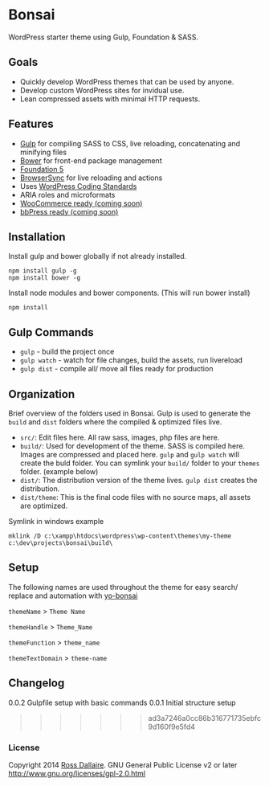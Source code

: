 Bonsai
======

WordPress starter theme using Gulp, Foundation & SASS.

## Goals

* Quickly develop WordPress themes that can be used by anyone.
* Develop custom WordPress sites for invidual use.
* Lean compressed assets with minimal HTTP requests.

## Features

* [Gulp](http://gulpjs.com/) for compiling SASS to CSS, live reloading, concatenating and minifying files
* [Bower](http://bower.io/) for front-end package management
* [Foundation 5](http://foundation.zurb.com/)
* [BrowserSync](http://www.browsersync.io/) for live reloading and actions
* Uses [WordPress Coding Standards](https://make.wordpress.org/core/handbook/coding-standards/)
* ARIA roles and microformats
* [WooCommerce ready (coming soon)](http://www.woothemes.com/woocommerce/)
* [bbPress ready (coming soon)](http://www.bbpress.com)

## Installation

Install gulp and bower globally if not already installed.
```
npm install gulp -g
npm install bower -g
```

Install node modules and bower components. (This will run bower install)
```
npm install
```

## Gulp Commands

* `gulp` - build the project once
* `gulp watch` - watch for file changes, build the assets, run livereload
* `gulp dist` - compile all/ move all files ready for production

## Organization
Brief overview of the folders used in Bonsai. Gulp is used to generate the `build` and `dist` folders where the compiled & optimized files live.

* `src/`: Edit files here. All raw sass, images, php files are here.
* `build/`: Used for development of the theme. SASS is compiled here. Images are compressed and placed here. `gulp` and `gulp watch` will create the buld folder. You can symlink your `build/` folder to your `themes` folder. (example below)
* `dist/`: The distribution version of the theme lives. `gulp dist` creates the distribution.
* `dist/theme`: This is the final code files with no source maps, all assets are optimized.

Symlink in windows example
```
mklink /D c:\xampp\htdocs\wordpress\wp-content\themes\my-theme c:\dev\projects\bonsai\build\
```

## Setup

The following names are used throughout the theme for easy search/ replace and automation with [yo-bonsai](https://github.com/rdallaire/yo-bonsai)

`themeName` > `Theme Name`

`themeHandle` > `Theme_Name`

`themeFunction` > `theme_name`

`themeTextDomain` > `theme-name`


## Changelog

0.0.2 Gulpfile setup with basic commands
0.0.1 Initial structure setup

>>>>>>> ad3a7246a0cc86b316771735ebfc9d160f9e5fd4
### License

Copyright 2014 [Ross Dallaire](http://rdallaire.com). GNU General Public License v2 or later http://www.gnu.org/licenses/gpl-2.0.html
